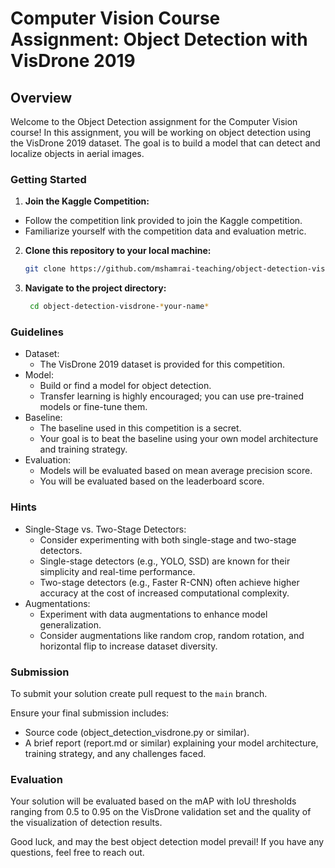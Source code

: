 # Computer Vision Course Assignment: Object Detection with VisDrone 2019

## Overview

Welcome to the Object Detection assignment for the Computer Vision course! In this assignment, you will be working on object detection using the VisDrone 2019 dataset. The goal is to build a model that can detect and localize objects in aerial images.

### Getting Started

1. **Join the Kaggle Competition:**
  - Follow the competition link provided to join the Kaggle competition.
  - Familiarize yourself with the competition data and evaluation metric.

2. **Clone this repository to your local machine:**
     ```bash
     git clone https://github.com/mshamrai-teaching/object-detection-visdrone-*your-name*
     ```
3. **Navigate to the project directory:**
      ```bash
       cd object-detection-visdrone-*your-name*
      ```

### Guidelines

* Dataset:
  * The VisDrone 2019 dataset is provided for this competition.
* Model:
  * Build or find a model for object detection.
  * Transfer learning is highly encouraged; you can use pre-trained models or fine-tune them.
* Baseline:
  * The baseline used in this competition is a secret.
  * Your goal is to beat the baseline using your own model architecture and training strategy.
* Evaluation:
  * Models will be evaluated based on mean average precision score. 
  * You will be evaluated based on the leaderboard score.
 
### Hints

* Single-Stage vs. Two-Stage Detectors:
  * Consider experimenting with both single-stage and two-stage detectors.
  * Single-stage detectors (e.g., YOLO, SSD) are known for their simplicity and real-time performance.
  * Two-stage detectors (e.g., Faster R-CNN) often achieve higher accuracy at the cost of increased computational complexity.
* Augmentations:
  * Experiment with data augmentations to enhance model generalization.
  * Consider augmentations like random crop, random rotation, and horizontal flip to increase dataset diversity.

### Submission

To submit your solution create pull request to the `main` branch.

Ensure your final submission includes:
* Source code (object_detection_visdrone.py or similar).
* A brief report (report.md or similar) explaining your model architecture, training strategy, and any challenges faced.

### Evaluation

Your solution will be evaluated based on the mAP with IoU thresholds ranging from 0.5 to 0.95 on the VisDrone validation set and the quality of the visualization of detection results.

Good luck, and may the best object detection model prevail! If you have any questions, feel free to reach out.

